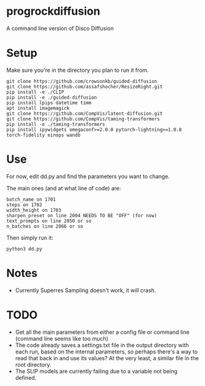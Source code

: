 # progrockdiffusion
A command line version of Disco Diffusion

# Setup
Make sure you're in the directory you plan to run it from.
```
git clone https://github.com/crowsonkb/guided-diffusion
git clone https://github.com/assafshocher/ResizeRight.git
pip install -e ./CLIP
pip install -e ./guided-diffusion
pip install lpips datetime timm
apt install imagemagick
git clone https://github.com/CompVis/latent-diffusion.git
git clone https://github.com/CompVis/taming-transformers
pip install -e ./taming-transformers
pip install ipywidgets omegaconf>=2.0.0 pytorch-lightning>=1.0.8 torch-fidelity einops wandb
```

# Use

For now, edit dd.py and find the parameters you want to change.

The main ones (and at what line of code) are:
```
batch_name on 1701
steps on 1702
width_height on 1703
sharpen_preset on line 2004 NEEDS TO BE "OFF" (for now)
text_prompts on line 2050 or so
n_batches on line 2066 or so
```

Then simply run it:
```
python3 dd.py
```
# Notes

- Currently Superres Sampling doesn't work, it will crash.

# TODO

- Get all the main parameters from either a config file or command line (command line seems like too much)
- The code already saves a settings.txt file in the output directory with each run, based on the internal parameters, so perhaps there's a way to read that back in and use its values? At the very least, a similar file in the root directory.
- The SLIP models are currently failing due to a variable not being defined.
